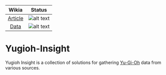 |**Wikia**|**Status**|
|:-----:|:-----:|
[Article](https://github.com/fablecode/yugioh-insight/tree/master/src/wikia/article)|![alt text](https://fablecode.visualstudio.com/Yugioh%20Insight/_apis/build/status/Build_Article "Visual studio team services build status")
[Data](https://github.com/fablecode/yugioh-insight/tree/master/src/wikia/data)|![alt text](https://fablecode.visualstudio.com/Yugioh%20Insight/_apis/build/status/Build_ArticleData "Visual studio team services build status")

# Yugioh-Insight
Yugioh Insight is a collection of solutions for gathering [Yu-Gi-Oh](http://www.yugioh-card.com/uk/) data from various sources.

